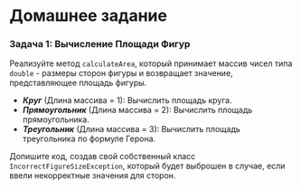 # Домашнее задание

### Задача 1: Вычисление Площади Фигур
Реализуйте метод `calculateArea`, который принимает массив чисел типа `double` - размеры сторон фигуры и возвращает
значение, представляющее площадь фигуры.
- _**Круг**_ (Длина массива = 1): Вычислить площадь круга.
- _**Прямоугольник**_ (Длина массива = 2): Вычислить площадь прямоугольника.
- _**Треугольник**_ (Длина массива = 3): Вычислить площадь треугольника по формуле Герона.

Допишите код, создав свой собственный класс `IncorrectFigureSizeException`, который будет выброшен в случае, 
если ввели некорректные значения для сторон. 